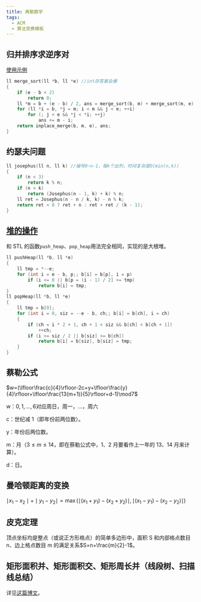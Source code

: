 ```yaml
---
title: 离散数学
tags:
  - ACM
  - 算法竞赛模板
---
```


## 归并排序求逆序对

[使用示例](https://vjudge.net/solution/19421786)

```cpp
ll merge_sort(ll *b, ll *e) //int存答案会爆
{
	if (e - b < 2)
		return 0;
	ll *m = b + (e - b) / 2, ans = merge_sort(b, m) + merge_sort(m, e);
	for (ll *i = b, *j = m; i < m && j < e; ++i)
		for (; j < e && *j < *i; ++j)
			ans += m - i;
	return inplace_merge(b, m, e), ans;
}
```

## 约瑟夫问题

```cpp
ll josephus(ll n, ll k) //编号0~n-1，每k个出列，时间复杂度O(min(n,k))
{
	if (n < 3)
		return k % n;
	if (n < k)
		return (Josephus(n - 1, k) + k) % n;
	ll ret = Josephus(n - n / k, k) - n % k;
	return ret < 0 ? ret + n : ret + ret / (k - 1);
}
```

## [堆的操作](https://vjudge.net/solution/19943623)

和 STL 的函数`push_heap`、`pop_heap`用法完全相同，实现的是大根堆。

```cpp
ll pushHeap(ll *b, ll *e)
{
	ll tmp = *--e;
	for (int i = e - b, p;; b[i] = b[p], i = p)
		if (i <= 0 || b[p = (i - 1) / 2] >= tmp)
			return b[i] = tmp;
}
ll popHeap(ll *b, ll *e)
{
	ll tmp = b[0];
	for (int i = 0, siz = --e - b, ch;; b[i] = b[ch], i = ch)
	{
		if (ch = i * 2 + 1, ch + 1 < siz && b[ch] < b[ch + 1])
			++ch;
		if (i >= siz / 2 || b[siz] >= b[ch])
			return b[i] = b[siz], b[siz] = tmp;
	}
}
```

## 蔡勒公式

$w=(\lfloor\frac{c}{4}\rfloor-2c+y+\lfloor\frac{y}{4}\rfloor+\lfloor\frac{13(m+1)}{5}\rfloor+d-1)\mod7$

w：$0,1,\dots,6$对应周日，周一，$\dots$，周六

c：世纪减 1（即年份前两位数）。

y：年份后两位数。

m：月（$3\leq m\leq14$，即在蔡勒公式中，1、2 月要看作上一年的 13、14 月来计算）。

d：日。

## 曼哈顿距离的变换

$\mid x_1−x_2\mid +\mid y_1−y_2\mid=\max (\mid (x_1 + y_1)−(x_2 + y_2)\mid ,\mid (x_1 −y_1)−(x_2 −y_2)\mid )$

## 皮克定理

顶点坐标均是整点（或说正方形格点）的简单多边形中，面积 S 和内部格点数目 n、边上格点数目 m 的满足关系$S=n+\frac{m}{2}-1$。

## 矩形面积并、矩形面积交、矩形周长并（线段树、扫描线总结）

详见[这篇博文](https://wu-kan.cn/_posts/2019-02-26-矩形面积并-矩形面积交-矩形周长并-线段树-扫描线总结/)。
